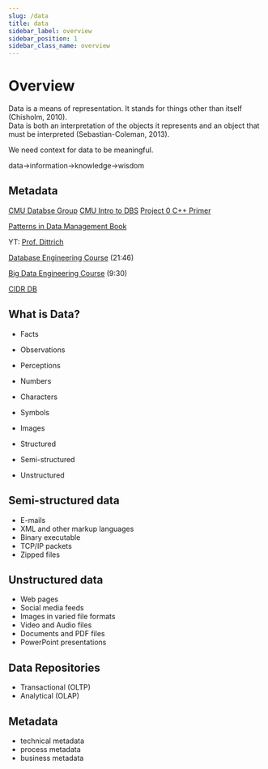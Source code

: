 ```yaml
---
slug: /data
title: data
sidebar_label: overview
sidebar_position: 1
sidebar_class_name: overview
---
```


# Overview

Data is a means of representation. It stands for things other than itself (Chisholm, 2010).  
Data is both an interpretation of the objects it represents and an object that must be interpreted (Sebastian-Coleman, 2013).  

We need context for data to be meaningful.  

data->information->knowledge->wisdom  

## Metadata

[CMU Databse Group](https://www.youtube.com/@CMUDatabaseGroup)
[CMU Intro to DBS](https://www.youtube.com/playlist?list=PLSE8ODhjZXjbj8BMuIrRcacnQh20hmY9g)
[Project 0 C++ Primer](https://15445.courses.cs.cmu.edu/spring2023/project0/)

[Patterns in Data Management Book](https://bigdata.uni-saarland.de/datenbankenlernen/book.pdf)

YT: [Prof. Dittrich](https://www.youtube.com/@jensdit)

[Database Engineering Course](https://www.youtube.com/watch?v=iwRneX7GIGI) (21:46)

[Big Data Engineering Course](https://www.youtube.com/watch?v=Tyg1FVNq40g) (9:30)

[CIDR DB](https://www.youtube.com/@cidrdb/videos)

## What is Data?
- Facts
- Observations
- Perceptions

- Numbers
- Characters
- Symbols

- Images

- Structured
- Semi-structured
- Unstructured

## Semi-structured data
- E-mails
- XML and other markup languages
- Binary executable
- TCP/IP packets
- Zipped files

## Unstructured data
- Web pages
- Social media feeds
- Images in varied file formats
- Video and Audio files
- Documents and PDF files
- PowerPoint presentations

## Data Repositories
- Transactional (OLTP)
- Analytical (OLAP)

## Metadata
- technical metadata
- process metadata
- business metadata
